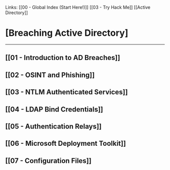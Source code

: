 Links: [[00 - Global Index (Start Here!)]] [[03 - Try Hack Me]] [[Active Directory]]
# [Breaching Active Directory]
---
## [[01 - Introduction to AD Breaches]]
## [[02 - OSINT and Phishing]]
## [[03 - NTLM Authenticated Services]]
## [[04 - LDAP Bind Credentials]]
## [[05 - Authentication Relays]]
## [[06 - Microsoft Deployment Toolkit]]
## [[07 - Configuration Files]]
